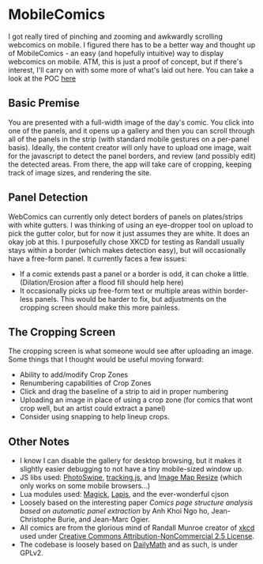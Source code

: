 # MobileComics
I got really tired of pinching and zooming and awkwardly scrolling webcomics on mobile. I figured there has to be a better way and thought up of MobileComics - an easy (and hopefully intuitive) way to display webcomics on mobile. ATM, this is just a proof of concept, but if there's interest, I'll carry on with some more of what's laid out here. You can take a look at the POC [here](http://fouriertransformer.github.io/MobileComics/)

## Basic Premise
You are presented with a full-width image of the day's comic. You click into one of the panels, and it opens up a gallery and then you can scroll through all of the panels in the strip (with standard mobile gestures on a per-panel basis). Ideally, the content creator will only have to upload one image, wait for the javascript to detect the panel borders, and review (and possibly edit) the detected areas. From there, the app will take care of cropping, keeping track of image sizes, and rendering the site.

## Panel Detection
WebComics can currently only detect borders of panels on plates/strips with white gutters. I was thinking of using an eye-dropper tool on upload to pick the gutter color, but for now it just assumes they are white. It does an okay job at this. I purposefully chose XKCD for testing as Randall usually stays within a border (which makes detection easy), but will occasionally have a free-form panel. It currently faces a few issues:
* If a comic extends past a panel or a border is odd, it can choke a little. (Dilation/Erosion after a flood fill should help here)
* It occasionally picks up free-form text or multiple areas within border-less panels. This would be harder to fix, but adjustments on the cropping screen should make this more painless.

## The Cropping Screen
The cropping screen is what someone would see after uploading an image. Some things that I thought would be useful moving forward:
* Ability to add/modify Crop Zones
* Renumbering capabilities of Crop Zones
* Click and drag the baseline of a strip to aid in proper numbering
* Uploading an image in place of using a crop zone (for comics that wont crop well, but an artist could extract a panel)
* Consider using snapping to help lineup crops.

## Other Notes
* I know I can disable the gallery for desktop browsing, but it makes it slightly easier debugging to not have a tiny mobile-sized window up.
* JS libs used: [PhotoSwipe](http://photoswipe.com/), [tracking.js](https://trackingjs.com/), and [Image Map Resize](https://github.com/davidjbradshaw/image-map-resizer) (which only works on some mobile browsers...)
* Lua modules used: [Magick](https://github.com/leafo/magick), [Lapis](http://leafo.net/lapis/), and the ever-wonderful cjson
* Loosely based on the interesting paper *Comics page structure analysis based on automatic panel extraction* by Anh Khoi Ngo ho, Jean-Christophe Burie, and Jean-Marc Ogier.
* All comics are from the glorious mind of Randall Munroe creator of [xkcd](http://xkcd.com) used under [Creative Commons Attribution-NonCommercial 2.5 License](http://creativecommons.org/licenses/by-nc/2.5/).
* The codebase is loosely based on [DailyMath](https://github.com/FourierTransformer/DailyMath) and as such, is under GPLv2.
